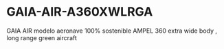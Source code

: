 # GAIA-AIR-A360XWLRGA
GAIA AIR modelo aeronave 100% sostenible AMPEL 360 extra wide body , long range green aircraft
